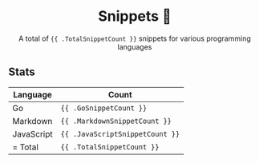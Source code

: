 <h1 align="center">Snippets 📓</h1>

<p align="center">A total of <code>{{ .TotalSnippetCount }}</code> snippets for various programming languages</p>

## Stats

|Language|Count|
|--------|-----|
|Go|`{{ .GoSnippetCount }}`|
|Markdown|`{{ .MarkdownSnippetCount }}`|
|JavaScript|`{{ .JavaScriptSnippetCount }}`|
| = Total|`{{ .TotalSnippetCount }}`|
